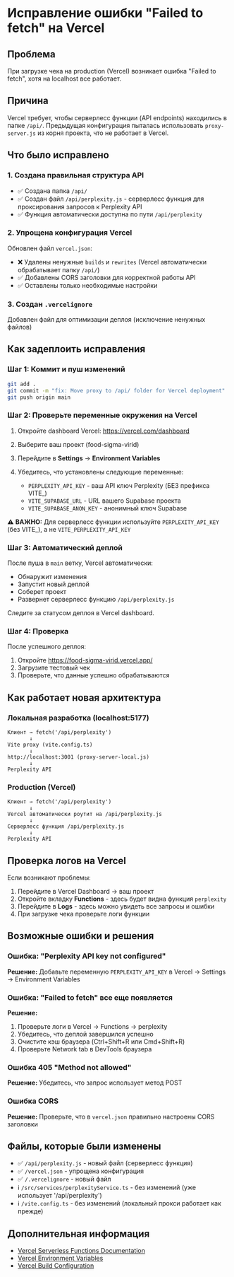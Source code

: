 # Исправление ошибки "Failed to fetch" на Vercel

## Проблема
При загрузке чека на production (Vercel) возникает ошибка "Failed to fetch", хотя на localhost все работает.

## Причина
Vercel требует, чтобы серверлесс функции (API endpoints) находились в папке `/api/`. Предыдущая конфигурация пыталась использовать `proxy-server.js` из корня проекта, что не работает в Vercel.

## Что было исправлено

### 1. Создана правильная структура API
- ✅ Создана папка `/api/`
- ✅ Создан файл `/api/perplexity.js` - серверлесс функция для проксирования запросов к Perplexity API
- ✅ Функция автоматически доступна по пути `/api/perplexity`

### 2. Упрощена конфигурация Vercel
Обновлен файл `vercel.json`:
- ❌ Удалены ненужные `builds` и `rewrites` (Vercel автоматически обрабатывает папку `/api/`)
- ✅ Добавлены CORS заголовки для корректной работы API
- ✅ Оставлены только необходимые настройки

### 3. Создан `.vercelignore`
Добавлен файл для оптимизации деплоя (исключение ненужных файлов)

## Как задеплоить исправления

### Шаг 1: Коммит и пуш изменений

```bash
git add .
git commit -m "fix: Move proxy to /api/ folder for Vercel deployment"
git push origin main
```

### Шаг 2: Проверьте переменные окружения на Vercel

1. Откройте dashboard Vercel: https://vercel.com/dashboard
2. Выберите ваш проект (food-sigma-virid)
3. Перейдите в **Settings** → **Environment Variables**
4. Убедитесь, что установлены следующие переменные:

   - `PERPLEXITY_API_KEY` - ваш API ключ Perplexity (БЕЗ префикса VITE_)
   - `VITE_SUPABASE_URL` - URL вашего Supabase проекта
   - `VITE_SUPABASE_ANON_KEY` - анонимный ключ Supabase

⚠️ **ВАЖНО:** Для серверлесс функции используйте `PERPLEXITY_API_KEY` (без VITE_), а не `VITE_PERPLEXITY_API_KEY`

### Шаг 3: Автоматический деплой

После пуша в `main` ветку, Vercel автоматически:
- Обнаружит изменения
- Запустит новый деплой
- Соберет проект
- Развернет серверлесс функцию `/api/perplexity.js`

Следите за статусом деплоя в Vercel dashboard.

### Шаг 4: Проверка

После успешного деплоя:

1. Откройте https://food-sigma-virid.vercel.app/
2. Загрузите тестовый чек
3. Проверьте, что данные успешно обрабатываются

## Как работает новая архитектура

### Локальная разработка (localhost:5177)
```
Клиент → fetch('/api/perplexity')
       ↓
Vite proxy (vite.config.ts)
       ↓
http://localhost:3001 (proxy-server-local.js)
       ↓
Perplexity API
```

### Production (Vercel)
```
Клиент → fetch('/api/perplexity')
       ↓
Vercel автоматически роутит на /api/perplexity.js
       ↓
Серверлесс функция /api/perplexity.js
       ↓
Perplexity API
```

## Проверка логов на Vercel

Если возникают проблемы:

1. Перейдите в Vercel Dashboard → ваш проект
2. Откройте вкладку **Functions** - здесь будет видна функция `perplexity`
3. Перейдите в **Logs** - здесь можно увидеть все запросы и ошибки
4. При загрузке чека проверьте логи функции

## Возможные ошибки и решения

### Ошибка: "Perplexity API key not configured"
**Решение:** Добавьте переменную `PERPLEXITY_API_KEY` в Vercel → Settings → Environment Variables

### Ошибка: "Failed to fetch" все еще появляется
**Решение:** 
1. Проверьте логи в Vercel → Functions → perplexity
2. Убедитесь, что деплой завершился успешно
3. Очистите кэш браузера (Ctrl+Shift+R или Cmd+Shift+R)
4. Проверьте Network tab в DevTools браузера

### Ошибка 405 "Method not allowed"
**Решение:** Убедитесь, что запрос использует метод POST

### Ошибка CORS
**Решение:** Проверьте, что в `vercel.json` правильно настроены CORS заголовки

## Файлы, которые были изменены

- ✅ `/api/perplexity.js` - новый файл (серверлесс функция)
- ✅ `/vercel.json` - упрощена конфигурация
- ✅ `/.vercelignore` - новый файл
- ℹ️ `/src/services/perplexityService.ts` - без изменений (уже использует '/api/perplexity')
- ℹ️ `/vite.config.ts` - без изменений (локальный прокси работает как прежде)

## Дополнительная информация

- [Vercel Serverless Functions Documentation](https://vercel.com/docs/functions/serverless-functions)
- [Vercel Environment Variables](https://vercel.com/docs/environment-variables)
- [Vercel Build Configuration](https://vercel.com/docs/build-step)

